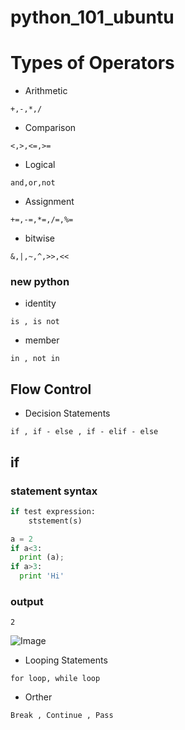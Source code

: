 # python_101_ubuntu


# Types of Operators

* Arithmetic 

``` +,-,*,/ ```
* Comparison 

``` <,>,<=,>= ```
* Logical    

``` and,or,not ```
* Assignment

``` +=,-=,*=,/=,%= ```
* bitwise    

``` &,|,~,^,>>,<< ```

### new python

* identity   

``` is , is not ```
* member     

``` in , not in ```

## Flow Control

* Decision Statements

``` if , if - else , if - elif - else ```
## if
### statement syntax
```python 
if test expression:
    ststement(s) 
```
```python
a = 2
if a<3:
  print (a);
if a>3:
  print 'Hi'
```
### output
``` 
2 
```
    
![Image](https://github.com/topkoka/python_101_ubuntu/blob/master/pic/flow%20control/if.jpeg?raw=true)


* Looping Statements

``` for loop, while loop ```

* Orther

``` Break , Continue , Pass ```
